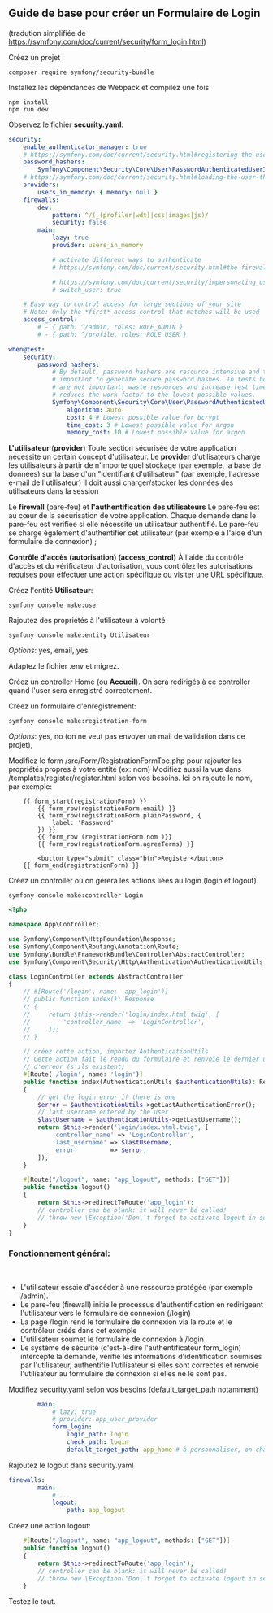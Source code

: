 ## Guide de base pour créer un Formulaire de Login
(tradution simplifiée de https://symfony.com/doc/current/security/form_login.html)


Créez un projet

```console
composer require symfony/security-bundle
```

Installez les dépéndances de Webpack et compilez une fois
```
npm install 
npm run dev
```


Observez le fichier **security.yaml**:

```yaml
security:
    enable_authenticator_manager: true
    # https://symfony.com/doc/current/security.html#registering-the-user-hashing-passwords
    password_hashers:
        Symfony\Component\Security\Core\User\PasswordAuthenticatedUserInterface: 'auto'
    # https://symfony.com/doc/current/security.html#loading-the-user-the-user-provider
    providers:
        users_in_memory: { memory: null }
    firewalls:
        dev:
            pattern: ^/(_(profiler|wdt)|css|images|js)/
            security: false
        main:
            lazy: true
            provider: users_in_memory

            # activate different ways to authenticate
            # https://symfony.com/doc/current/security.html#the-firewall

            # https://symfony.com/doc/current/security/impersonating_user.html
            # switch_user: true

    # Easy way to control access for large sections of your site
    # Note: Only the *first* access control that matches will be used
    access_control:
        # - { path: ^/admin, roles: ROLE_ADMIN }
        # - { path: ^/profile, roles: ROLE_USER }

when@test:
    security:
        password_hashers:
            # By default, password hashers are resource intensive and take time. This is
            # important to generate secure password hashes. In tests however, secure hashes
            # are not important, waste resources and increase test times. The following
            # reduces the work factor to the lowest possible values.
            Symfony\Component\Security\Core\User\PasswordAuthenticatedUserInterface:
                algorithm: auto
                cost: 4 # Lowest possible value for bcrypt
                time_cost: 3 # Lowest possible value for argon
                memory_cost: 10 # Lowest possible value for argon


```
**L'utilisateur** (**provider**)
    Toute section sécurisée de votre application nécessite un certain concept d'utilisateur. Le **provider** d'utilisateurs charge les utilisateurs à partir de n'importe quel stockage (par exemple, la base de données) sur la base d'un "identifiant d'utilisateur" (par exemple, l'adresse e-mail de l'utilisateur) 
    Il doit aussi charger/stocker les données des utilisateurs dans la session

Le **firewall** (pare-feu) et **l'authentification des utilisateurs**
    Le pare-feu est au cœur de la sécurisation de votre application. Chaque demande dans le pare-feu est vérifiée si elle nécessite un utilisateur authentifié. Le pare-feu se charge également d'authentifier cet utilisateur (par exemple à l'aide d'un formulaire de connexion) ;

**Contrôle d'accès (autorisation) (access_control)**
    À l'aide du contrôle d'accès et du vérificateur d'autorisation, vous contrôlez les autorisations requises pour effectuer une action spécifique ou visiter une URL spécifique.



Créez l'entité **Utilisateur**:

```
symfony console make:user
``` 


Rajoutez des propriétés à l'utilisateur à volonté

```
symfony console make:entity Utilisateur
```
*Options*: yes, email, yes




Adaptez le fichier .env et migrez.



Créez un controller Home (ou **Accueil**). On sera redirigés à ce controller quand l'user sera enregistré correctement.


Créez un formulaire d'enregistrement:

```
symfony console make:registration-form
```
*Options*: yes, no (on ne veut pas envoyer un mail de validation dans ce projet),


Modifiez le form /src/Form/RegistrationFormTpe.php pour rajouter les propriétés propres à votre entité (ex: nom)
Modifiez aussi la vue dans /templates/register/register.html selon vos besoins. Ici on rajoute le nom, par exemple:

```twig
    {{ form_start(registrationForm) }}
        {{ form_row(registrationForm.email) }}
        {{ form_row(registrationForm.plainPassword, {
            label: 'Password'
        }) }}
        {{ form_row (registrationForm.nom )}}
        {{ form_row(registrationForm.agreeTerms) }}

        <button type="submit" class="btn">Register</button>
    {{ form_end(registrationForm) }}
```



Créez un controller où on gérera les actions liées au login (login et logout)

```
symfony console make:controller Login
```


```php
<?php

namespace App\Controller;

use Symfony\Component\HttpFoundation\Response;
use Symfony\Component\Routing\Annotation\Route;
use Symfony\Bundle\FrameworkBundle\Controller\AbstractController;
use Symfony\Component\Security\Http\Authentication\AuthenticationUtils;

class LoginController extends AbstractController
{
    // #[Route('/login', name: 'app_login')]
    // public function index(): Response
    // {
    //     return $this->render('login/index.html.twig', [
    //         'controller_name' => 'LoginController',
    //     ]);
    // }

    // créez cette action, importez AuthenticationUtils
    // Cette action fait le rendu du formulaire et renvoie le dernier utilisateur connecté ainsi que les messages 
    // d'erreur (s'ils existent)
    #[Route('/login', name: 'login')]
    public function index(AuthenticationUtils $authenticationUtils): Response
    {
        // get the login error if there is one
        $error = $authenticationUtils->getLastAuthenticationError();
        // last username entered by the user
        $lastUsername = $authenticationUtils->getLastUsername();
        return $this->render('login/index.html.twig', [
            'controller_name' => 'LoginController',
            'last_username' => $lastUsername,
            'error'         => $error,
        ]);
    }

    #[Route("/logout", name: "app_logout", methods: ["GET"])]
    public function logout()
    {
        return $this->redirectToRoute('app_login');
        // controller can be blank: it will never be called!
        // throw new \Exception('Don\'t forget to activate logout in security.yaml');
    }
}


```



### Fonctionnement général: 

<br>

- L'utilisateur essaie d'accéder à une ressource protégée (par exemple /admin). 
- Le pare-feu (firewall) initie le processus d'authentification en redirigeant l'utilisateur vers le formulaire de connexion (/login)
- La page /login rend le formulaire de connexion via la route et le contrôleur créés dans cet exemple
- L'utilisateur soumet le formulaire de connexion à /login
- Le système de sécurité (c'est-à-dire l'authentificateur form_login) intercepte la demande, vérifie les informations d'identification soumises par l'utilisateur, authentifie l'utilisateur si elles sont correctes et renvoie l'utilisateur au formulaire de connexion si elles ne le sont pas.






Modifiez security.yaml selon vos besoins (default_target_path notamment)


```yaml
        main:
            # lazy: true 
            # provider: app_user_provider 
            form_login:
                login_path: login
                check_path: login
                default_target_path: app_home # à personnaliser, on charge cette route si login ok

```


Rajoutez le logout dans security.yaml
```yaml
firewalls:
        main:
            # ...
            logout:
                path: app_logout
```

Créez une action logout:

```php
    #[Route("/logout", name: "app_logout", methods: ["GET"])]
    public function logout()
    {
        return $this->redirectToRoute('app_login');
        // controller can be blank: it will never be called!
        // throw new \Exception('Don\'t forget to activate logout in security.yaml');
    }
``` 

Testez le tout.

